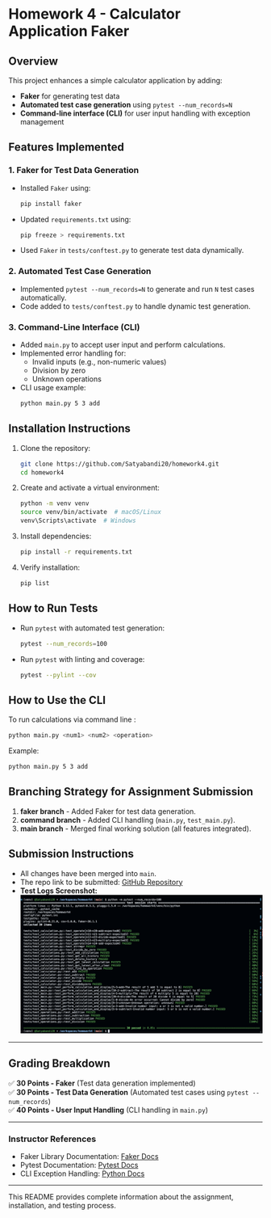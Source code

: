 # Homework 4 - Calculator Application Faker

## Overview
This project enhances a simple calculator application by adding:
- **Faker** for generating test data
- **Automated test case generation** using `pytest --num_records=N`
- **Command-line interface (CLI)** for user input handling with exception management

## Features Implemented
### 1. **Faker for Test Data Generation**
- Installed `Faker` using:
  ```bash
  pip install faker
  ```
- Updated `requirements.txt` using:
  ```bash
  pip freeze > requirements.txt
  ```
- Used `Faker` in `tests/conftest.py` to generate test data dynamically.

### 2. **Automated Test Case Generation**
- Implemented `pytest --num_records=N` to generate and run `N` test cases automatically.
- Code added to `tests/conftest.py` to handle dynamic test generation.

### 3. **Command-Line Interface (CLI)**
- Added `main.py` to accept user input and perform calculations.
- Implemented error handling for:
  - Invalid inputs (e.g., non-numeric values)
  - Division by zero
  - Unknown operations
- CLI usage example:
  ```bash
  python main.py 5 3 add
  ```

## **Installation Instructions**
1. Clone the repository:
   ```bash
   git clone https://github.com/Satyabandi20/homework4.git
   cd homework4
   ```
2. Create and activate a virtual environment:
   ```bash
   python -m venv venv
   source venv/bin/activate  # macOS/Linux
   venv\Scripts\activate  # Windows
   ```
3. Install dependencies:
   ```bash
   pip install -r requirements.txt
   ```
4. Verify installation:
   ```bash
   pip list
   ```

## **How to Run Tests**
- Run `pytest` with automated test generation:
  ```bash
  pytest --num_records=100
  ```
- Run `pytest` with linting and coverage:
  ```bash
  pytest --pylint --cov
  ```

## **How to Use the CLI**
To run calculations via command line :
```bash
python main.py <num1> <num2> <operation>
```
Example:
```bash
python main.py 5 3 add
```

## **Branching Strategy for Assignment Submission**
1. **faker branch** - Added Faker for test data generation.
2. **command branch** - Added CLI handling (`main.py`, `test_main.py`).
3. **main branch** - Merged final working solution (all features integrated).

## **Submission Instructions**
- All changes have been merged into `main`.
- The repo link to be submitted: [GitHub Repository](https://github.com/Satyabandi20/homework4)
- **Test Logs Screenshot:**  
  ![Test Logs](tests/image.jpeg)

---

## **Grading Breakdown**
✅ **30 Points - Faker** (Test data generation implemented)  
✅ **30 Points - Test Data Generation** (Automated test cases using `pytest --num_records`)  
✅ **40 Points - User Input Handling** (CLI handling in `main.py`)  

---

### **Instructor References**
- Faker Library Documentation: [Faker Docs](https://faker.readthedocs.io/)
- Pytest Documentation: [Pytest Docs](https://docs.pytest.org/)
- CLI Exception Handling: [Python Docs](https://docs.python.org/3/tutorial/errors.html)

---

This README provides complete information about the assignment, installation, and testing process.
